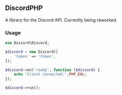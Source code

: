 ## DiscordPHP

A library for the Discord API. Currently being reworked.

### Usage

```php
use Discord\Discord;

$discord = new Discord([
	'token' => 'token',
]);

$discord->on('ready', function ($discord) {
	echo "Client connected.",PHP_EOL;
});

$discord->run();
```